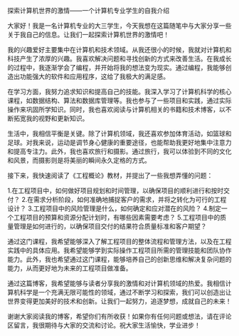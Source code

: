 
探索计算机世界的激情——一个计算机专业学生的自我介绍

大家好！我是一名计算机专业的大三学生，今天我想在这篇随笔中与大家分享一些关于我自己的信息。让我们一起探索计算机世界的激情吧！

我的兴趣爱好主要集中在计算机和技术领域。从我还很小的时候，我就对计算机和科技产生了浓厚的兴趣。我喜欢解决问题和寻找创新的方式来改善生活。在我成长的过程中，我逐渐学会了编程，并开始将我的想法变为现实。通过编程，我能够创造出功能强大的软件和应用程序，这给了我极大的满足感。

在学习方面，我努力追求知识和提高自己的技能。我深入学习了计算机科学的核心课程，如数据结构、算法和数据库管理等。我也参与了一些项目和实践，通过实际操作来巩固所学知识。同时，我也喜欢阅读与计算机相关的书籍和技术博客，以不断拓宽我的视野和更新知识。

生活中，我相信平衡是关键。除了计算机领域，我还喜欢参加体育活动，如篮球和足球。对我来说，运动是调节身心健康的重要途径，也能帮助我更好地集中注意力和提高专注力。此外，我也喜欢旅行和摄影。通过旅行，我可以体验到不同的文化和风景，而摄影则是将美丽的瞬间永久定格的方式。

接下来，我快速阅读了《工程概论》教材，并提出了一些我想弄懂的问题：

1.在工程项目中，如何做好项目规划和时间管理，以确保项目的顺利进行和按时交付？
2.在需求分析阶段，如何准确地捕捉客户的需求，并将之转化为可行的工程设计？
3.工程项目中的风险管理是什么，如何确定和应对潜在的风险？
4.制定一个工程项目的预算和资源分配计划时，有哪些因素需要考虑？
5.工程项目中的质量管理是如何进行的，以确保项目交付的结果符合质量标准和客户期望？

通过这门课程，我希望能够深入了解工程项目的整体流程和管理方法，以及在工程实践中的具体应用。我希望能够学到实际操作工程项目所需的管理技能和团队协作能力。此外，我也希望通过这门课程，能够培养自己的创新思维和解决复杂问题的能力，从而更好地为未来的工程项目做准备。

通过这篇博客，我希望能够与读者分享我的激情和对计算机领域的热爱。我相信计算机科学是一个充满无限可能性的领域，通过不断学习和探索，我们可以创造出让世界变得更加美好的技术和创新。让我们一起努力，追逐梦想，成就自己的未来！

谢谢大家阅读我的博客，希望你们有所收获！如果你有任何问题或想法，请在评论区留言，我很期待与大家的交流和讨论。祝大家生活愉快，学业进步！
